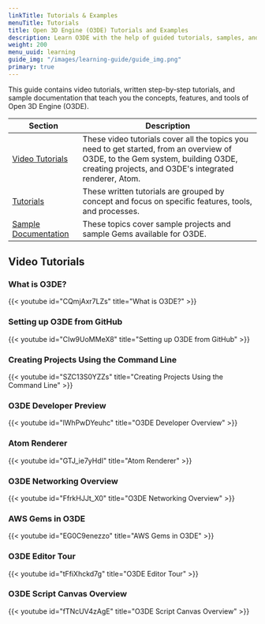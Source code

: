 ```yaml
---
linkTitle: Tutorials & Examples
menuTitle: Tutorials
title: Open 3D Engine (O3DE) Tutorials and Examples
description: Learn O3DE with the help of guided tutorials, samples, and recipes.
weight: 200
menu_uuid: learning
guide_img: "/images/learning-guide/guide_img.png"
primary: true
---
```


This guide contains video tutorials, written step-by-step tutorials, and sample documentation that teach you the concepts, features, and tools of Open 3D Engine (O3DE).

| Section | Description |
| - | - |
| [Video Tutorials](#video-tutorials) | These video tutorials cover all the topics you need to get started, from an overview of O3DE, to the Gem system, building O3DE, creating projects, and O3DE's integrated renderer, Atom. |
| [Tutorials](tutorials) | These written tutorials are grouped by concept and focus on specific features, tools, and processes. |
| [Sample Documentation](samples) | These topics cover sample projects and sample Gems available for O3DE. |

## Video Tutorials

### What is O3DE?

{{< youtube id="CQmjAxr7LZs" title="What is O3DE?" >}}

### Setting up O3DE from GitHub

{{< youtube id="CIw9UoMMeX8" title="Setting up O3DE from GitHub" >}}

### Creating Projects Using the Command Line

{{< youtube id="SZC13S0YZZs" title="Creating Projects Using the Command Line" >}}

### O3DE Developer Preview

{{< youtube id="lWhPwDYeuhc" title="O3DE Developer Overview" >}}

### Atom Renderer

{{< youtube id="GTJ_ie7yHdI" title="Atom Renderer" >}}

### O3DE Networking Overview

{{< youtube id="FfrkHJJt_X0" title="O3DE Networking Overview" >}}

### AWS Gems in O3DE

{{< youtube id="EG0C9enezzo" title="AWS Gems in O3DE" >}}

### O3DE Editor Tour

{{< youtube id="tFfiXhckd7g" title="O3DE Editor Tour" >}}

### O3DE Script Canvas Overview

{{< youtube id="fTNcUV4zAgE" title="O3DE Script Canvas Overview" >}}
